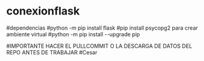 # conexionflask
#dependencias 
#python -m pip install flask 
#pip install psycopg2
para crear ambiente virtual 
#python -m pip install --upgrade pip    

#IMPORTANTE HACER EL PULLCOMMIT O LA DESCARGA DE DATOS DEL REPO ANTES DE TRABAJAR
#Cesar